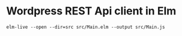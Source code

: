 Wordpress REST Api client in Elm
=================================

```
elm-live --open --dir=src src/Main.elm --output src/Main.js
```
